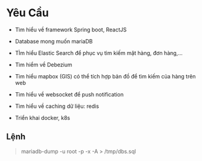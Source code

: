 # Yêu Cầu

- Tìm hiểu về framework Spring boot, ReactJS
- Database mong muốn mariaDB
- TÌm hiểu Elastic Search để phục vụ tìm kiếm mặt hàng, đơn hàng,...
- Tìm hiểm về Debezium
- Tìm hiểu mapbox (GIS) có thể tích hợp bản đồ để tìm kiếm của hàng trên web

- Tìm hiểu về websocket để push notification
- Tìm hiểu về caching dữ liệu: redis
- Triển khai docker, k8s

## Lệnh

> mariadb-dump -u root -p -x -A > /tmp/dbs.sql

